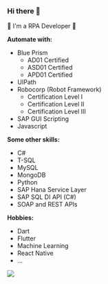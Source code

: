 ### Hi there 👋

🤖 I'm a RPA Developer 🤖

**Automate with:**

- Blue Prism
  - AD01 Certified
  - ASD01 Certified
  - APD01 Certified
- UIPath
- Robocorp (Robot Framework)
  - Certification Level I
  - Certification Level II
  - Certification Level III
- SAP GUI Scripting
- Javascript

**Some other skills:**

- C#
- T-SQL
- MySQL
- MongoDB
- Python
- SAP Hana Service Layer
- SAP SQL DI API (C#)
- SOAP and REST APIs

**Hobbies:**

- Dart
- Flutter
- Machine Learning
- React Native
- ...

<a href="https://www.linkedin.com/in/jfa97/">
  <img src="https://img.shields.io/badge/LinkedIn-0077B5?style=for-the-badge&logo=linkedin&logoColor=white" /> 
<a/>
